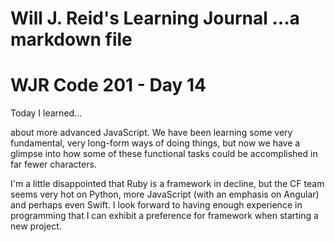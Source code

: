 Will J. Reid's Learning Journal
...a markdown file
===============================
# WJR Code 201 - Day 14

Today I learned...

about more advanced JavaScript.  We have been learning some very fundamental, very long-form ways of doing things, but now we have a glimpse into how some of these functional tasks could be accomplished in far fewer characters.  

I'm a little disappointed that Ruby is a framework in decline, but the CF team seems very hot on Python, more JavaScript (with an emphasis on Angular) and perhaps even Swift.  I look forward to having enough experience in programming that I can exhibit a preference for framework when starting a new project.
